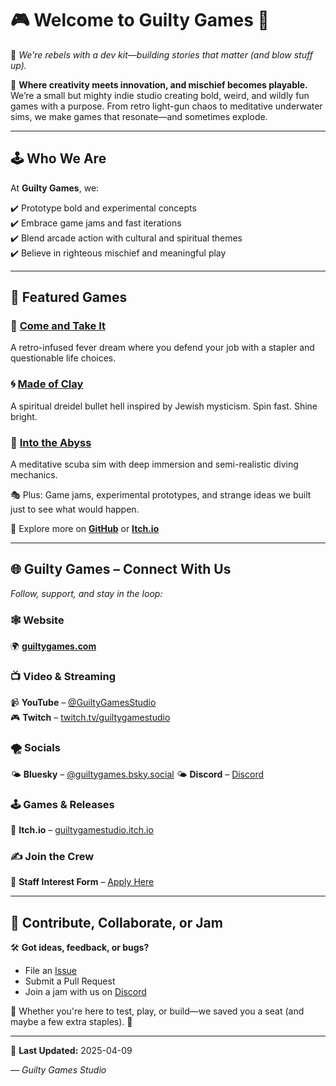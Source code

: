 # 🎮 Welcome to Guilty Games 👾
🎨 *We're rebels with a dev kit—building stories that matter (and blow stuff up).*

🚀 **Where creativity meets innovation, and mischief becomes playable.**  
We’re a small but mighty indie studio creating bold, weird, and wildly fun games with a purpose. From retro light-gun chaos to meditative underwater sims, we make games that resonate—and sometimes explode.

---

## 🕹️ Who We Are

At **Guilty Games**, we:

✔️ Prototype bold and experimental concepts  
✔️ Embrace game jams and fast iterations  
✔️ Blend arcade action with cultural and spiritual themes  
✔️ Believe in righteous mischief and meaningful play  

---

## 🚀 Featured Games

### 🔫 [Come and Take It](#)  
A retro-infused fever dream where you defend your job with a stapler and questionable life choices.

### 🌀 [Made of Clay](#)  
A spiritual dreidel bullet hell inspired by Jewish mysticism. Spin fast. Shine bright.

### 🤿 [Into the Abyss](#)  
A meditative scuba sim with deep immersion and semi-realistic diving mechanics.

🎭 Plus: Game jams, experimental prototypes, and strange ideas we built just to see what would happen.

🔗 Explore more on [**GitHub**](https://github.com/GuiltyGamesStudio?tab=repositories) or [**Itch.io**](https://guiltygamestudio.itch.io)

---

## 🌐 Guilty Games – Connect With Us  
*Follow, support, and stay in the loop:*

### 🕸️ Website  
🌍 [**guiltygames.com**](https://www.guiltygames.com/)

### 📺 Video & Streaming  
📹 **YouTube** – [@GuiltyGamesStudio](https://www.youtube.com/@GuiltyGamesStudio)  
🎮 **Twitch** – [twitch.tv/guiltygamestudio](https://www.twitch.tv/guiltygamestudio)

### 🌪️ Socials  
🌤️ **Bluesky** – [@guiltygames.bsky.social](https://bsky.app/profile/guiltygames.bsky.social)
🌤️ **Discord** – [Discord](https://discord.gg/hmjrNCJyTa)

### 🕹️ Games & Releases  
🧩 **Itch.io** – [guiltygamestudio.itch.io](https://guiltygamestudio.itch.io/)

### ✍️ Join the Crew  
🧠 **Staff Interest Form** – [Apply Here](https://forms.gle/vqhw5Swgcu1B33Qw6)

---

## 💬 Contribute, Collaborate, or Jam

🛠️ **Got ideas, feedback, or bugs?**  
- File an [Issue](https://github.com/GuiltyGamesStudio/issues)  
- Submit a Pull Request  
- Join a jam with us on [Discord](https://discord.gg/hmjrNCJyTa)

🧠 Whether you're here to test, play, or build—we saved you a seat (and maybe a few extra staples). 📎

---

📅 **Last Updated:** 2025-04-09  

— *Guilty Games Studio*
